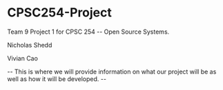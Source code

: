 # CPSC254-Project
Team 9 Project 1 for CPSC 254 -- Open Source Systems.

Nicholas Shedd

Vivian Cao

-- This is where we will provide information on what our project will be as well as how it will be developed. --
